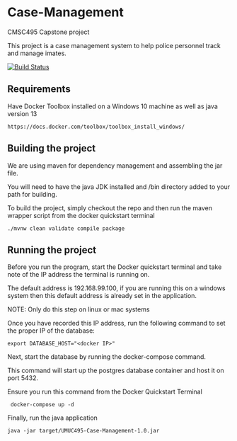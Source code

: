 # Case-Management
CMSC495 Capstone project

This project is a case management system to help police personnel track and manage imates. 

[![Build Status](https://travis-ci.com/ddanielr/Case-Management.svg?branch=master)](https://travis-ci.com/ddanielr/Case-Management)

## Requirements

Have Docker Toolbox installed on a Windows 10 machine as well as java version 13

`https://docs.docker.com/toolbox/toolbox_install_windows/`

## Building the project

We are using maven for dependency management and assembling the jar file. 

You will need to have the java JDK installed and /bin directory added to your path for building. 

To build the project, simply checkout the repo and then run the maven wrapper script from the docker quickstart terminal

```
./mvnw clean validate compile package
```

## Running the project

Before you run the program, start the Docker quickstart terminal and take note of the IP address the terminal is running on. 

The default address is 192.168.99.100, if you are running this on a windows system then this default address is already set in the application.

NOTE: Only do this step on linux or mac systems

Once you have recorded this IP address, run the following command to set the proper IP of the database:

```
export DATABASE_HOST="<docker IP>"
```

Next, start the database by running the docker-compose command. 

This command will start up the postgres database container and host it on port 5432. 

Ensure you run this command from the Docker Quickstart Terminal

```
 docker-compose up -d
```

Finally, run the java application

```
java -jar target/UMUC495-Case-Management-1.0.jar
```

